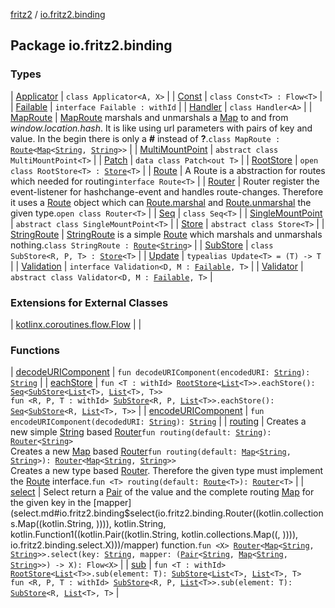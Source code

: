 [fritz2](../index.md) / [io.fritz2.binding](./index.md)

## Package io.fritz2.binding

### Types

| [Applicator](-applicator/index.md) | `class Applicator<A, X>` |
| [Const](-const/index.md) | `class Const<T> : Flow<T>` |
| [Failable](-failable/index.md) | `interface Failable : withId` |
| [Handler](-handler/index.md) | `class Handler<A>` |
| [MapRoute](-map-route/index.md) | [MapRoute](-map-route/index.md) marshals and unmarshals a [Map](https://kotlinlang.org/api/latest/jvm/stdlib/kotlin.collections/-map/index.html) to and from *window.location.hash*. It is like using url parameters with pairs of key and value. In the begin there is only a **#** instead of **?**.`class MapRoute : `[`Route`](-route/index.md)`<`[`Map`](https://kotlinlang.org/api/latest/jvm/stdlib/kotlin.collections/-map/index.html)`<`[`String`](https://kotlinlang.org/api/latest/jvm/stdlib/kotlin/-string/index.html)`, `[`String`](https://kotlinlang.org/api/latest/jvm/stdlib/kotlin/-string/index.html)`>>` |
| [MultiMountPoint](-multi-mount-point/index.md) | `abstract class MultiMountPoint<T>` |
| [Patch](-patch/index.md) | `data class Patch<out T>` |
| [RootStore](-root-store/index.md) | `open class RootStore<T> : `[`Store`](-store/index.md)`<T>` |
| [Route](-route/index.md) | A Route is a abstraction for routes which needed for routing`interface Route<T>` |
| [Router](-router/index.md) | Router register the event-listener for hashchange-event and handles route-changes. Therefore it uses a [Route](-route/index.md) object which can [Route.marshal](-route/marshal.md) and [Route.unmarshal](-route/unmarshal.md) the given type.`open class Router<T>` |
| [Seq](-seq/index.md) | `class Seq<T>` |
| [SingleMountPoint](-single-mount-point/index.md) | `abstract class SingleMountPoint<T>` |
| [Store](-store/index.md) | `abstract class Store<T>` |
| [StringRoute](-string-route/index.md) | [StringRoute](-string-route/index.md) is a simple [Route](-route/index.md) which marshals and unmarshals nothing.`class StringRoute : `[`Route`](-route/index.md)`<`[`String`](https://kotlinlang.org/api/latest/jvm/stdlib/kotlin/-string/index.html)`>` |
| [SubStore](-sub-store/index.md) | `class SubStore<R, P, T> : `[`Store`](-store/index.md)`<T>` |
| [Update](-update.md) | `typealias Update<T> = (T) -> T` |
| [Validation](-validation/index.md) | `interface Validation<D, M : `[`Failable`](-failable/index.md)`, T>` |
| [Validator](-validator/index.md) | `abstract class Validator<D, M : `[`Failable`](-failable/index.md)`, T>` |

### Extensions for External Classes

| [kotlinx.coroutines.flow.Flow](kotlinx.coroutines.flow.-flow/index.md) |  |

### Functions

| [decodeURIComponent](decode-u-r-i-component.md) | `fun decodeURIComponent(encodedURI: `[`String`](https://kotlinlang.org/api/latest/jvm/stdlib/kotlin/-string/index.html)`): `[`String`](https://kotlinlang.org/api/latest/jvm/stdlib/kotlin/-string/index.html) |
| [eachStore](each-store.md) | `fun <T : withId> `[`RootStore`](-root-store/index.md)`<`[`List`](https://kotlinlang.org/api/latest/jvm/stdlib/kotlin.collections/-list/index.html)`<T>>.eachStore(): `[`Seq`](-seq/index.md)`<`[`SubStore`](-sub-store/index.md)`<`[`List`](https://kotlinlang.org/api/latest/jvm/stdlib/kotlin.collections/-list/index.html)`<T>, `[`List`](https://kotlinlang.org/api/latest/jvm/stdlib/kotlin.collections/-list/index.html)`<T>, T>>`<br>`fun <R, P, T : withId> `[`SubStore`](-sub-store/index.md)`<R, P, `[`List`](https://kotlinlang.org/api/latest/jvm/stdlib/kotlin.collections/-list/index.html)`<T>>.eachStore(): `[`Seq`](-seq/index.md)`<`[`SubStore`](-sub-store/index.md)`<R, `[`List`](https://kotlinlang.org/api/latest/jvm/stdlib/kotlin.collections/-list/index.html)`<T>, T>>` |
| [encodeURIComponent](encode-u-r-i-component.md) | `fun encodeURIComponent(decodedURI: `[`String`](https://kotlinlang.org/api/latest/jvm/stdlib/kotlin/-string/index.html)`): `[`String`](https://kotlinlang.org/api/latest/jvm/stdlib/kotlin/-string/index.html) |
| [routing](routing.md) | Creates a new simple [String](https://kotlinlang.org/api/latest/jvm/stdlib/kotlin/-string/index.html) based [Router](-router/index.md)`fun routing(default: `[`String`](https://kotlinlang.org/api/latest/jvm/stdlib/kotlin/-string/index.html)`): `[`Router`](-router/index.md)`<`[`String`](https://kotlinlang.org/api/latest/jvm/stdlib/kotlin/-string/index.html)`>`<br>Creates a new [Map](https://kotlinlang.org/api/latest/jvm/stdlib/kotlin.collections/-map/index.html) based [Router](-router/index.md)`fun routing(default: `[`Map`](https://kotlinlang.org/api/latest/jvm/stdlib/kotlin.collections/-map/index.html)`<`[`String`](https://kotlinlang.org/api/latest/jvm/stdlib/kotlin/-string/index.html)`, `[`String`](https://kotlinlang.org/api/latest/jvm/stdlib/kotlin/-string/index.html)`>): `[`Router`](-router/index.md)`<`[`Map`](https://kotlinlang.org/api/latest/jvm/stdlib/kotlin.collections/-map/index.html)`<`[`String`](https://kotlinlang.org/api/latest/jvm/stdlib/kotlin/-string/index.html)`, `[`String`](https://kotlinlang.org/api/latest/jvm/stdlib/kotlin/-string/index.html)`>>`<br>Creates a new type based [Router](-router/index.md). Therefore the given type must implement the [Route](-route/index.md) interface.`fun <T> routing(default: `[`Route`](-route/index.md)`<T>): `[`Router`](-router/index.md)`<T>` |
| [select](select.md) | Select return a [Pair](https://kotlinlang.org/api/latest/jvm/stdlib/kotlin/-pair/index.html) of the value and the complete routing [Map](https://kotlinlang.org/api/latest/jvm/stdlib/kotlin.collections/-map/index.html) for the given key in the [mapper](select.md#io.fritz2.binding$select(io.fritz2.binding.Router((kotlin.collections.Map((kotlin.String, )))), kotlin.String, kotlin.Function1((kotlin.Pair((kotlin.String, kotlin.collections.Map((, )))), io.fritz2.binding.select.X)))/mapper) function.`fun <X> `[`Router`](-router/index.md)`<`[`Map`](https://kotlinlang.org/api/latest/jvm/stdlib/kotlin.collections/-map/index.html)`<`[`String`](https://kotlinlang.org/api/latest/jvm/stdlib/kotlin/-string/index.html)`, `[`String`](https://kotlinlang.org/api/latest/jvm/stdlib/kotlin/-string/index.html)`>>.select(key: `[`String`](https://kotlinlang.org/api/latest/jvm/stdlib/kotlin/-string/index.html)`, mapper: (`[`Pair`](https://kotlinlang.org/api/latest/jvm/stdlib/kotlin/-pair/index.html)`<`[`String`](https://kotlinlang.org/api/latest/jvm/stdlib/kotlin/-string/index.html)`, `[`Map`](https://kotlinlang.org/api/latest/jvm/stdlib/kotlin.collections/-map/index.html)`<`[`String`](https://kotlinlang.org/api/latest/jvm/stdlib/kotlin/-string/index.html)`, `[`String`](https://kotlinlang.org/api/latest/jvm/stdlib/kotlin/-string/index.html)`>>) -> X): Flow<X>` |
| [sub](sub.md) | `fun <T : withId> `[`RootStore`](-root-store/index.md)`<`[`List`](https://kotlinlang.org/api/latest/jvm/stdlib/kotlin.collections/-list/index.html)`<T>>.sub(element: T): `[`SubStore`](-sub-store/index.md)`<`[`List`](https://kotlinlang.org/api/latest/jvm/stdlib/kotlin.collections/-list/index.html)`<T>, `[`List`](https://kotlinlang.org/api/latest/jvm/stdlib/kotlin.collections/-list/index.html)`<T>, T>`<br>`fun <R, P, T : withId> `[`SubStore`](-sub-store/index.md)`<R, P, `[`List`](https://kotlinlang.org/api/latest/jvm/stdlib/kotlin.collections/-list/index.html)`<T>>.sub(element: T): `[`SubStore`](-sub-store/index.md)`<R, `[`List`](https://kotlinlang.org/api/latest/jvm/stdlib/kotlin.collections/-list/index.html)`<T>, T>` |

